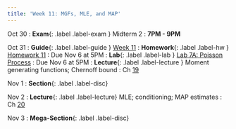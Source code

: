 ```yaml
---
title: 'Week 11: MGFs, MLE, and MAP'
---
```


Oct 30
: **Exam**{: .label .label-exam } Midterm 2
    : **7PM - 9PM**

Oct 31
: **Guide**{: .label .label-guide } [Week 11](/assets/guides/week11.pdf)
: **Homework**{: .label .label-hw } [Homework 11](http://prob140.datahub.berkeley.edu/hub/user-redirect/git-pull?repo=https://github.com/prob140/materials-fa23&branch=main&subPath=hw/Homework_11.ipynb)
    : Due Nov 6 at 5PM
: **Lab**{: .label .label-lab } [Lab 7A: Poisson Process](http://prob140.datahub.berkeley.edu/hub/user-redirect/git-pull?repo=https://github.com/prob140/materials-fa23&branch=main&subPath=lab/Lab_07.ipynb)
    : Due Nov 6 at 5PM
: **Lecture**{: .label .label-lecture } Moment generating functions; Chernoff bound
    : Ch [19](http://prob140.org/textbook/content/Chapter_19/00_Distributions_of_Sums.html)

Nov 1
: **Section**{: .label .label-disc}

Nov 2
: **Lecture**{: .label .label-lecture} MLE; conditioning; MAP estimates
    : Ch [20](http://prob140.org/textbook/content/Chapter_20/00_Approaches_to_Estimation.html)

Nov 3
: **Mega-Section**{: .label .label-disc}